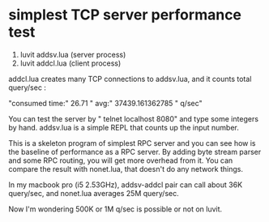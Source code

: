 simplest TCP server performance test
=====================

 1. luvit addsv.lua  (server process)
 2. luvit addcl.lua  (client process)

 addcl.lua creates many TCP connections to addsv.lua, and it counts total query/sec :

"consumed time:"	26.71	" avg:"	37439.161362785	" q/sec"


 You can test the server by " telnet localhost 8080" and type some integers by hand.
 addsv.lua is a simple REPL that counts up the input number.

 This is a skeleton program of simplest RPC server and you can see
 how is the baseline of performance as a RPC server.
 By adding byte stream parser and some RPC routing, you will get more overhead from it.
 You can compare the result with nonet.lua, that doesn't do any network things.
 
 In my macbook pro (i5 2.53GHz), addsv-addcl pair can call about 36K query/sec,
 and nonet.lua averages 25M query/sec.

 Now I'm wondering  500K or 1M q/sec is possible or not on luvit.
 
 